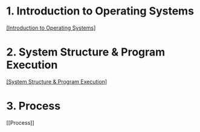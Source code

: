 # 1. Introduction to Operating Systems

[[Introduction to Operating Systems]](https://github.com/mildsalmon/Study/blob/master/Operating%20Systems/Introduction%20to%20Operating%20Systems.md)

# 2. System Structure & Program Execution

[[System Structure & Program Execution]](https://github.com/mildsalmon/Study/blob/master/Operating%20Systems/System%20Structure%20%26%20Program%20Execution.md)

# 3. Process

[[Process]]


